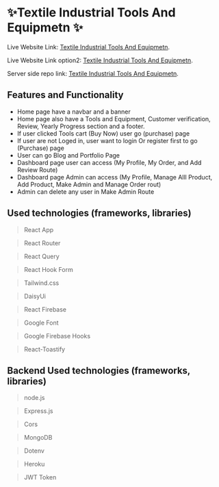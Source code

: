 
# ✨Textile  Industrial Tools And Equipmetn ✨

Live Website Link: [Textile Industrial Tools And Equipmetn](https://industrial-tools-and-equipment.web.app/).


Live Website Link option2: [Textile Industrial Tools And Equipmetn](https://industrial-tools-and-equipment.firebaseapp.com/).


Server side repo link: [Textile Industrial Tools And Equipmetn](https://github.com/mdsayed333/textile_industrial_tools_equipment_server_as12).


## Features and Functionality
- Home page have a navbar and a banner
- Home page also have a Tools and Equipment, Customer verification, Review, Yearly Progress section and a footer.
- If user clicked Tools cart (Buy Now) user go (purchase) page
- If user are not Loged in, user want to login Or register first to go (Purchase) page
- User can go Blog and Portfolio Page
- Dashboard page user can access (My Profile, My Order, and Add Review Route)
- Dashboard page Admin can access (My Profile, Manage Alll Product, Add Product, Make Admin and Manage Order rout)
- Admin can delete any user in Make Admin Route




## Used technologies (frameworks, libraries)
>  React App

> React Router

> React Query

> React Hook Form

> Tailwind.css

> DaisyUi

> React Firebase 

> Google Font

> Google Firebase Hooks

> React-Toastify


## Backend Used technologies (frameworks, libraries)
> node.js

> Express.js

> Cors

> MongoDB

> Dotenv

> Heroku

> JWT Token


